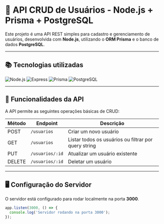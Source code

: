 # 📌 API CRUD de Usuários - Node.js + Prisma + PostgreSQL

Este projeto é uma API REST simples para cadastro e gerenciamento de usuários, desenvolvida com **Node.js**, utilizando o **ORM Prisma** e o banco de dados **PostgreSQL**.

---

## 📚 Tecnologias utilizadas

![Node.js](https://img.shields.io/badge/Node.js-18.x-green?logo=node.js&logoColor=white)
![Express](https://img.shields.io/badge/Express-4.x-lightgrey?logo=express&logoColor=black)
![Prisma](https://img.shields.io/badge/Prisma-ORM-blue?logo=prisma&logoColor=white)
![PostgreSQL](https://img.shields.io/badge/PostgreSQL-15.x-blue?logo=postgresql&logoColor=white)


---

## 📂 Funcionalidades da API

A API permite as seguintes operações básicas de CRUD:

| Método | Endpoint | Descrição |
|---|---|---|
| POST | `/usuarios` | Criar um novo usuário |
| GET | `/usuarios` | Listar todos os usuários ou filtrar por query string |
| PUT | `/usuarios/:id` | Atualizar um usuário existente |
| DELETE | `/usuarios/:id` | Deletar um usuário |

---

## 🖥️ Configuração do Servidor

O servidor está configurado para rodar localmente na porta **3000**.

```javascript
app.listen(3000, () => {
  console.log('Servidor rodando na porta 3000');
});

